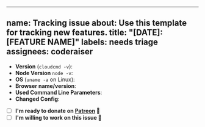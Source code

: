 ***

name: Tracking issue
about: Use this template for tracking new features.
title: "[DATE]: [FEATURE NAME]"
labels: needs triage
assignees: coderaiser
---------------------

- **Version** (`cloudcmd -v`):
- **Node Version** `node -v`:
- **OS** (`uname -a` on Linux):
- **Browser name/version**:
- **Used Command Line Parameters**:
- **Changed Config**:
- [ ] **I'm ready to donate on [Patreon](https://patreon.com/coderaiser) 🎁**
- [ ] **I'm willing to work on this issue 💪**

